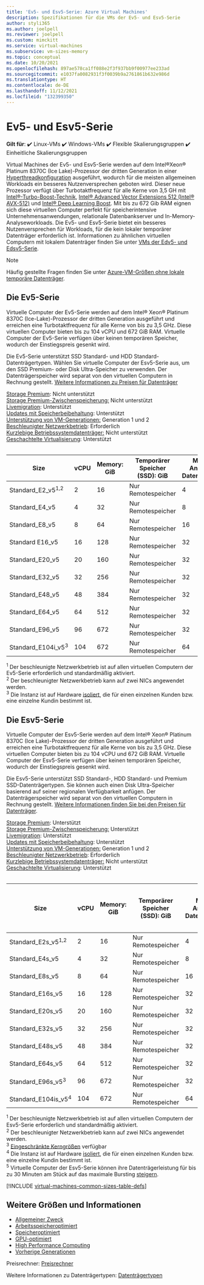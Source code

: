 ```yaml
---
title: 'Ev5- und Esv5-Serie: Azure Virtual Machines'
description: Spezifikationen für die VMs der Ev5- und Esv5-Serie
author: styli365
ms.author: joelpell
ms.reviewer: joelpell
ms.custom: mimckitt
ms.service: virtual-machines
ms.subservice: vm-sizes-memory
ms.topic: conceptual
ms.date: 10/20/2021
ms.openlocfilehash: 897ae578ca1ff088e2f3f937bb9f00977ee233ad
ms.sourcegitcommit: e1037fa0082931f3f0039b9a2761861b632e986d
ms.translationtype: HT
ms.contentlocale: de-DE
ms.lasthandoff: 11/12/2021
ms.locfileid: "132399350"
---
```

# <a name="ev5-and-esv5-series"></a>Ev5- und Esv5-Serie

**Gilt für**: :heavy_check_mark: Linux-VMs :heavy_check_mark: Windows-VMs :heavy_check_mark: Flexible Skalierungsgruppen :heavy_check_mark: Einheitliche Skalierungsgruppen

Virtual Machines der Ev5- und Esv5-Serie werden auf dem Intel&reg;Xeon&reg; Platinum 8370C (Ice Lake)-Prozessor der dritten Generation in einer [Hyperthreadkonfiguration](https://www.intel.com/content/www/us/en/architecture-and-technology/hyper-threading/hyper-threading-technology.html) ausgeführt, wodurch für die meisten allgemeinen Workloads ein besseres Nutzenversprechen geboten wird. Dieser neue Prozessor verfügt über Turbotaktfrequenz für alle Kerne von 3,5 GH mit [Intel&reg;-Turbo-Boost-Technik](https://www.intel.com/content/www/us/en/architecture-and-technology/turbo-boost/turbo-boost-technology.html), [Intel&reg; Advanced Vector Extensions 512 (Intel&reg; AVX-512)](https://www.intel.com/content/www/us/en/architecture-and-technology/avx-512-overview.html) und [Intel&reg; Deep Learning Boost](https://software.intel.com/content/www/us/en/develop/topics/ai/deep-learning-boost.html). Mit bis zu 672 Gib RAM eignen sich diese virtuellen Computer perfekt für speicherintensive Unternehmensanwendungen, relationale Datenbankserver und In-Memory-Analyseworkloads. Die Ev5- und Esv5-Serie bietet ein besseres Nutzenversprechen für Workloads, für die kein lokaler temporärer Datenträger erforderlich ist. Informationen zu ähnlichen virtuellen Computern mit lokalem Datenträger finden Sie unter [VMs der Edv5- und Edsv5-Serie](edv5-edsv5-series.md).

> [!NOTE]
> Häufig gestellte Fragen finden Sie unter [Azure-VM-Größen ohne lokale temporäre Datenträger](azure-vms-no-temp-disk.yml).

## <a name="ev5-series"></a>Die Ev5-Serie

Virtuelle Computer der Ev5-Serie werden auf dem Intel® Xeon® Platinum 8370C (Ice-Lake)-Prozessor der dritten Generation ausgeführt und erreichen eine Turbotaktfrequenz für alle Kerne von bis zu 3,5 GHz.  Diese virtuellen Computer bieten bis zu 104 vCPU und 672 GiB RAM. Virtuelle Computer der Ev5-Serie verfügen über keinen temporären Speicher, wodurch der Einstiegspreis gesenkt wird.

Die Ev5-Serie unterstützt SSD Standard- und HDD Standard-Datenträgertypen. Wählen Sie virtuelle Computer der Esv5-Serie aus, um den SSD Premium- oder Disk Ultra-Speicher zu verwenden. Der Datenträgerspeicher wird separat von den virtuellen Computern in Rechnung gestellt. [Weitere Informationen zu Preisen für Datenträger](https://azure.microsoft.com/pricing/details/managed-disks/)

[Storage Premium](premium-storage-performance.md): Nicht unterstützt<br>
[Storage Premium-Zwischenspeicherung:](premium-storage-performance.md) Nicht unterstützt<br>
[Livemigration](maintenance-and-updates.md): Unterstützt<br>
[Updates mit Speicherbeibehaltung](maintenance-and-updates.md): Unterstützt<br>
[Unterstützung von VM-Generationen:](generation-2.md) Generation 1 und 2<br>
[Beschleunigter Netzwerkbetrieb](../virtual-network/create-vm-accelerated-networking-cli.md): Erforderlich <br>
[Kurzlebige Betriebssystemdatenträger:](ephemeral-os-disks.md) Nicht unterstützt <br>
[Geschachtelte Virtualisierung](/virtualization/hyper-v-on-windows/user-guide/nested-virtualization): Unterstützt <br>
<br>

| Size | vCPU | Memory: GiB | Temporärer Speicher (SSD): GiB | Max. Anzahl Datenträger | Maximale Anzahl NICs|Maximale Bandbreite (MBit/s) |
|---|---|---|---|---|---|---|
| Standard_E2_v5<sup>1,2</sup>  | 2   | 16  | Nur Remotespeicher | 4  | 2 | 12500 |
| Standard_E4_v5                | 4   | 32  | Nur Remotespeicher | 8  | 2 | 12500 |
| Standard_E8_v5                | 8   | 64  | Nur Remotespeicher | 16 | 4 | 12500 |
| Standard E16_v5               | 16  | 128 | Nur Remotespeicher | 32 | 8 | 12500 |
| Standard_E20_v5               | 20  | 160 | Nur Remotespeicher | 32 | 8 | 12500  |
| Standard_E32_v5               | 32  | 256 | Nur Remotespeicher | 32 | 8 | 16000  |
| Standard_E48_v5               | 48  | 384 | Nur Remotespeicher | 32 | 8 | 24.000  |
| Standard_E64_v5               | 64  | 512 | Nur Remotespeicher | 32 | 8 | 30.000  |
| Standard_E96_v5               | 96  | 672 | Nur Remotespeicher | 32 | 8 | 30.000  |
| Standard_E104i_v5<sup>3</sup> | 104 | 672 | Nur Remotespeicher | 64 | 8 | 100.000 |

<sup>1</sup> Der beschleunigte Netzwerkbetrieb ist auf allen virtuellen Computern der Ev5-Serie erforderlich und standardmäßig aktiviert.<br>
<sup>2</sup> Der beschleunigter Netzwerkbetrieb kann auf zwei NICs angewendet werden.<br>
<sup>3</sup> Die Instanz ist auf Hardware [isoliert](../security/fundamentals/isolation-choices.md#compute-isolation), die für einen einzelnen Kunden bzw. eine einzelne Kundin bestimmt ist.<br>

## <a name="esv5-series"></a>Die Esv5-Serie

Virtuelle Computer der Esv5-Serie werden auf dem Intel® Xeon® Platinum 8370C (Ice Lake)-Prozessor der dritten Generation ausgeführt und erreichen eine Turbotaktfrequenz für alle Kerne von bis zu 3,5 GHz.  Diese virtuellen Computer bieten bis zu 104 vCPU und 672 GiB RAM. Virtuelle Computer der Esv5-Serie verfügen über keinen temporären Speicher, wodurch der Einstiegspreis gesenkt wird.

Die Esv5-Serie unterstützt SSD Standard-, HDD Standard- und Premium SSD-Datenträgertypen. Sie können auch einen Disk Ultra-Speicher basierend auf seiner regionalen Verfügbarkeit anfügen. Der Datenträgerspeicher wird separat von den virtuellen Computern in Rechnung gestellt. [Weitere Informationen finden Sie bei den Preisen für Datenträger](https://azure.microsoft.com/pricing/details/managed-disks/).

[Storage Premium](premium-storage-performance.md): Unterstützt<br>
[Storage Premium-Zwischenspeicherung:](premium-storage-performance.md) Unterstützt<br>
[Livemigration](maintenance-and-updates.md): Unterstützt<br>
[Updates mit Speicherbeibehaltung](maintenance-and-updates.md): Unterstützt<br>
[Unterstützung von VM-Generationen:](generation-2.md) Generation 1 und 2<br>
[Beschleunigter Netzwerkbetrieb](../virtual-network/create-vm-accelerated-networking-cli.md): Erforderlich <br>
[Kurzlebige Betriebssystemdatenträger:](ephemeral-os-disks.md) Nicht unterstützt <br>
[Geschachtelte Virtualisierung](/virtualization/hyper-v-on-windows/user-guide/nested-virtualization): Unterstützt <br>
<br>

| Size | vCPU | Memory: GiB | Temporärer Speicher (SSD): GiB | Max. Anzahl Datenträger | Maximaler Durchsatz des Datenträgers ohne Cache: IOPS/MBit/s | Maximaler Burst-Datenträgerdurchsatz ohne Cache: IOPS/MBit/s<sup>5</sup> | Maximale Anzahl NICs | Maximale Bandbreite (MBit/s) |
|---|---|---|---|---|---|---|---|---|
| Standard_E2s_v5<sup>1,2</sup>  | 2   | 16  | Nur Remotespeicher | 4  | 3750/85     | 10000/1200 | 2 | 12500 |
| Standard_E4s_v5                | 4   | 32  | Nur Remotespeicher | 8  | 6400/145    | 20000/1200 | 2 | 12500 |
| Standard_E8s_v5                | 8   | 64  | Nur Remotespeicher | 16 | 12800/290   | 20000/1200 | 4 | 12500 |
| Standard_E16s_v5               | 16  | 128 | Nur Remotespeicher | 32 | 25600/600   | 40000/1200 | 8 | 12500 |
| Standard_E20s_v5               | 20  | 160 | Nur Remotespeicher | 32 | 32000/750   | 64000/1600 | 8 | 12500  |
| Standard_E32s_v5               | 32  | 256 | Nur Remotespeicher | 32 | 51200/865   | 80.000/2.000 | 8 | 16000  |
| Standard_E48s_v5               | 48  | 384 | Nur Remotespeicher | 32 | 76800/1315  | 80000/3000 | 8 | 24.000  |
| Standard_E64s_v5               | 64  | 512 | Nur Remotespeicher | 32 | 80000/1735  | 80000/3000 | 8 | 30.000  |
| Standard_E96s_v5<sup>3</sup>   | 96  | 672 | Nur Remotespeicher | 32 | 80000/2600  | 80000/4000 | 8 | 35000  |
| Standard_E104is_v5<sup>4</sup> | 104 | 672 | Nur Remotespeicher | 64 | 120000/4000 | 120000/4000 | 8 | 100.000 |

<sup>1</sup> Der beschleunigte Netzwerkbetrieb ist auf allen virtuellen Computern der Esv5-Serie erforderlich und standardmäßig aktiviert.<br>
<sup>2</sup> Der beschleunigter Netzwerkbetrieb kann auf zwei NICs angewendet werden.<br>
<sup>3</sup> [Eingeschränkte Kerngrößen](constrained-vcpu.md) verfügbar<br>
<sup>4</sup> Die Instanz ist auf Hardware [isoliert](../security/fundamentals/isolation-choices.md#compute-isolation), die für einen einzelnen Kunden bzw. eine einzelne Kundin bestimmt ist.<br>
<sup>5</sup> Virtuelle Computer der Esv5-Serie können ihre Datenträgerleistung für bis zu 30 Minuten am Stück auf das maximale Bursting [steigern](disk-bursting.md).

[!INCLUDE [virtual-machines-common-sizes-table-defs](../../includes/virtual-machines-common-sizes-table-defs.md)]

## <a name="other-sizes-and-information"></a>Weitere Größen und Informationen

- [Allgemeiner Zweck](sizes-general.md)
- [Arbeitsspeicheroptimiert](sizes-memory.md)
- [Speicheroptimiert](sizes-storage.md)
- [GPU-optimiert](sizes-gpu.md)
- [High Performance Computing](sizes-hpc.md)
- [Vorherige Generationen](sizes-previous-gen.md)

Preisrechner: [Preisrechner](https://azure.microsoft.com/pricing/calculator/)

Weitere Informationen zu Datenträgertypen: [Datenträgertypen](./disks-types.md#ultra-disks)
